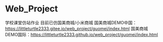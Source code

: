 # Web_Project
学校课堂仿站作业
目前已仿国美商城/小米商城
国美商城DEMO中国：https://littleturtle2333.gitee.io/web_project/guomei/index.html
国美商城DEMO国际：https://littleturtle2333.github.io/web_project/guomei/index.html